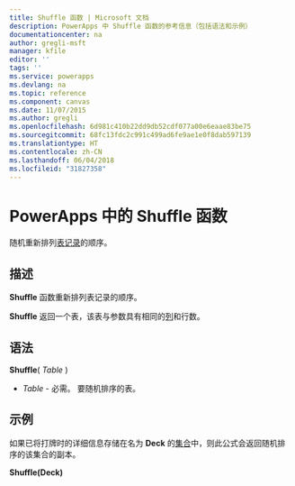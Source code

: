 ```yaml
---
title: Shuffle 函数 | Microsoft 文档
description: PowerApps 中 Shuffle 函数的参考信息（包括语法和示例）
documentationcenter: na
author: gregli-msft
manager: kfile
editor: ''
tags: ''
ms.service: powerapps
ms.devlang: na
ms.topic: reference
ms.component: canvas
ms.date: 11/07/2015
ms.author: gregli
ms.openlocfilehash: 6d981c410b22dd9db52cdf077a00e6eaae83be75
ms.sourcegitcommit: 68fc13fdc2c991c499ad6fe9ae1e0f8dab597139
ms.translationtype: HT
ms.contentlocale: zh-CN
ms.lasthandoff: 06/04/2018
ms.locfileid: "31827358"
---
```

# <a name="shuffle-function-in-powerapps"></a>PowerApps 中的 Shuffle 函数
随机重新排列[表](../working-with-tables.md)[记录](../working-with-tables.md#records)的顺序。

## <a name="description"></a>描述
**Shuffle** 函数重新排列表记录的顺序。

**Shuffle** 返回一个表，该表与参数具有相同的[列](../working-with-tables.md#columns)和行数。

## <a name="syntax"></a>语法
**Shuffle**( *Table* )

* *Table* - 必需。  要随机排序的表。

## <a name="example"></a>示例
如果已将打牌时的详细信息存储在名为 **Deck** 的[集合](../working-with-data-sources.md#collections)中，则此公式会返回随机排序的该集合的副本。

**Shuffle(Deck)**

